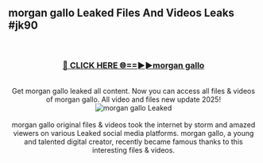 ## morgan gallo Leaked Files And Videos Leaks #jk90
<br>
<div align="center">
<h3><a href="https://watchclip.my.id/morgan gallo" rel="nofollow">🔴 CLICK HERE 🌐==►►morgan gallo</a></h3>
<br>
Get morgan gallo leaked all content. Now you can access all files & videos of morgan gallo. All video and files new update 2025!
<br>
<a href="https://watchclip.my.id/morgan gallo" rel="nofollow" data-target="animated-image.originalLink"><img src="https://i.ibb.co.com/WyWwxjT/player-gif2.gif" alt="morgan gallo Leaked" style="max-width: 100%; display: inline-block;" data-target="animated-image.originalImage"></a>
<br><br>
morgan gallo original files & videos took the internet by storm and amazed viewers on various Leaked social media platforms. morgan gallo, a young and talented digital creator, recently became famous thanks to this interesting files & videos.
</div>
<br>